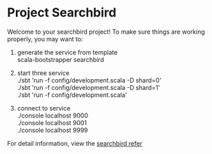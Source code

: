 # Project Searchbird

Welcome to your searchbird project!  To make sure things are working
properly, you may want to:

1.  generate the service from template  
    scala-bootstrapper searchbird
    
2.  start three service  
    ./sbt 'run -f config/development.scala -D shard=0'  
    ./sbt 'run -f config/development.scala -D shard=1'  
    ./sbt 'run -f config/development.scala'  

3.  connect to service  
    ./console localhost 9000  
    ./console localhost 9001  
    ./console localhost 9999  
    
    
For detail information, view the [searchbird refer](https://twitter.github.io/scala_school/zh_cn/searchbird.html)

